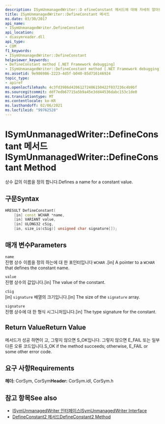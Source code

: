 ```yaml
---
description: ISymUnmanagedWriter::D efineConstant 메서드에 대해 자세히 알아보세요.
title: ISymUnmanagedWriter::DefineConstant 메서드
ms.date: 03/30/2017
api_name:
- ISymUnmanagedWriter.DefineConstant
api_location:
- diasymreader.dll
api_type:
- COM
f1_keywords:
- ISymUnmanagedWriter::DefineConstant
helpviewer_keywords:
- DefineConstant method [.NET Framework debugging]
- ISymUnmanagedWriter::DefineConstant method [.NET Framework debugging]
ms.assetid: 9e986986-2223-4d5f-b040-85d716146924
topic_type:
- apiref
ms.openlocfilehash: 4c3fd3986d42061272406150422f037236c4b9bf
ms.sourcegitcommit: ddf7edb67715a5b9a45e3dd44536dabc153c1de0
ms.translationtype: MT
ms.contentlocale: ko-KR
ms.lasthandoff: 02/06/2021
ms.locfileid: "99762528"
---
```

# <a name="isymunmanagedwriterdefineconstant-method"></a><span data-ttu-id="abcc2-103">ISymUnmanagedWriter::DefineConstant 메서드</span><span class="sxs-lookup"><span data-stu-id="abcc2-103">ISymUnmanagedWriter::DefineConstant Method</span></span>

<span data-ttu-id="abcc2-104">상수 값의 이름을 정의 합니다.</span><span class="sxs-lookup"><span data-stu-id="abcc2-104">Defines a name for a constant value.</span></span>  
  
## <a name="syntax"></a><span data-ttu-id="abcc2-105">구문</span><span class="sxs-lookup"><span data-stu-id="abcc2-105">Syntax</span></span>  
  
```cpp  
HRESULT DefineConstant(  
    [in] const WCHAR *name,  
    [in] VARIANT value,  
    [in] ULONG32 cSig,  
    [in, size_is(cSig)] unsigned char signature[]);  
```  
  
## <a name="parameters"></a><span data-ttu-id="abcc2-106">매개 변수</span><span class="sxs-lookup"><span data-stu-id="abcc2-106">Parameters</span></span>  

 `name`  
 <span data-ttu-id="abcc2-107">진행 상수 이름을 정의 하는에 대 한 포인터입니다 `WCHAR` .</span><span class="sxs-lookup"><span data-stu-id="abcc2-107">[in] A pointer to a `WCHAR` that defines the constant name.</span></span>  
  
 `value`  
 <span data-ttu-id="abcc2-108">진행 상수의 값입니다.</span><span class="sxs-lookup"><span data-stu-id="abcc2-108">[in] The value of the constant.</span></span>  
  
 `cSig`  
 <span data-ttu-id="abcc2-109">[in] `signature` 배열의 크기입니다.</span><span class="sxs-lookup"><span data-stu-id="abcc2-109">[in] The size of the `signature` array.</span></span>  
  
 `signature`  
 <span data-ttu-id="abcc2-110">진행 상수에 대 한 형식 시그니처입니다.</span><span class="sxs-lookup"><span data-stu-id="abcc2-110">[in] The type signature for the constant.</span></span>  
  
## <a name="return-value"></a><span data-ttu-id="abcc2-111">Return Value</span><span class="sxs-lookup"><span data-stu-id="abcc2-111">Return Value</span></span>  

 <span data-ttu-id="abcc2-112">메서드가 성공 하면이 고, 그렇지 않으면 S_OK입니다. 그렇지 않으면 E_FAIL 또는 일부 다른 오류 코드입니다.</span><span class="sxs-lookup"><span data-stu-id="abcc2-112">S_OK if the method succeeds; otherwise, E_FAIL or some other error code.</span></span>  
  
## <a name="requirements"></a><span data-ttu-id="abcc2-113">요구 사항</span><span class="sxs-lookup"><span data-stu-id="abcc2-113">Requirements</span></span>  

 <span data-ttu-id="abcc2-114">**헤더:** CorSym, CorSym</span><span class="sxs-lookup"><span data-stu-id="abcc2-114">**Header:** CorSym.idl, CorSym.h</span></span>  
  
## <a name="see-also"></a><span data-ttu-id="abcc2-115">참고 항목</span><span class="sxs-lookup"><span data-stu-id="abcc2-115">See also</span></span>

- [<span data-ttu-id="abcc2-116">ISymUnmanagedWriter 인터페이스</span><span class="sxs-lookup"><span data-stu-id="abcc2-116">ISymUnmanagedWriter Interface</span></span>](isymunmanagedwriter-interface.md)
- [<span data-ttu-id="abcc2-117">DefineConstant2 메서드</span><span class="sxs-lookup"><span data-stu-id="abcc2-117">DefineConstant2 Method</span></span>](isymunmanagedwriter2-defineconstant2-method.md)
